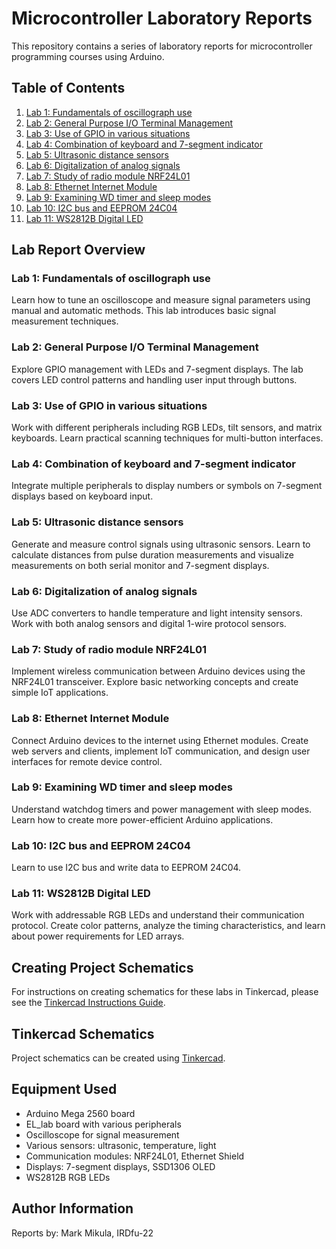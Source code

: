 # Microcontroller Laboratory Reports

This repository contains a series of laboratory reports for microcontroller programming courses using Arduino.

## Table of Contents

1. [Lab 1: Fundamentals of oscillograph use](lab1.md)
2. [Lab 2: General Purpose I/O Terminal Management](lab2.md)
3. [Lab 3: Use of GPIO in various situations](lab3.md)
4. [Lab 4: Combination of keyboard and 7-segment indicator](lab4.md)
5. [Lab 5: Ultrasonic distance sensors](lab5.md)
6. [Lab 6: Digitalization of analog signals](lab6.md)
7. [Lab 7: Study of radio module NRF24L01](lab7.md)
8. [Lab 8: Ethernet Internet Module](lab8.md)
9. [Lab 9: Examining WD timer and sleep modes](lab9.md)
10. [Lab 10: I2C bus and EEPROM 24C04](lab10.md)
11. [Lab 11: WS2812B Digital LED](lab11.md)

## Lab Report Overview

### Lab 1: Fundamentals of oscillograph use
Learn how to tune an oscilloscope and measure signal parameters using manual and automatic methods. This lab introduces basic signal measurement techniques.

### Lab 2: General Purpose I/O Terminal Management
Explore GPIO management with LEDs and 7-segment displays. The lab covers LED control patterns and handling user input through buttons.

### Lab 3: Use of GPIO in various situations
Work with different peripherals including RGB LEDs, tilt sensors, and matrix keyboards. Learn practical scanning techniques for multi-button interfaces.

### Lab 4: Combination of keyboard and 7-segment indicator
Integrate multiple peripherals to display numbers or symbols on 7-segment displays based on keyboard input.

### Lab 5: Ultrasonic distance sensors
Generate and measure control signals using ultrasonic sensors. Learn to calculate distances from pulse duration measurements and visualize measurements on both serial monitor and 7-segment displays.

### Lab 6: Digitalization of analog signals
Use ADC converters to handle temperature and light intensity sensors. Work with both analog sensors and digital 1-wire protocol sensors.

### Lab 7: Study of radio module NRF24L01
Implement wireless communication between Arduino devices using the NRF24L01 transceiver. Explore basic networking concepts and create simple IoT applications.

### Lab 8: Ethernet Internet Module
Connect Arduino devices to the internet using Ethernet modules. Create web servers and clients, implement IoT communication, and design user interfaces for remote device control.

### Lab 9: Examining WD timer and sleep modes
Understand watchdog timers and power management with sleep modes. Learn how to create more power-efficient Arduino applications.

### Lab 10: I2C bus and EEPROM 24C04
Learn to use I2C bus and write data to EEPROM 24C04.

### Lab 11: WS2812B Digital LED
Work with addressable RGB LEDs and understand their communication protocol. Create color patterns, analyze the timing characteristics, and learn about power requirements for LED arrays.

## Creating Project Schematics

For instructions on creating schematics for these labs in Tinkercad, please see the [Tinkercad Instructions Guide](tinkercad_instructions.md).

## Tinkercad Schematics

Project schematics can be created using [Tinkercad](https://www.tinkercad.com/).

## Equipment Used

- Arduino Mega 2560 board
- EL_lab board with various peripherals
- Oscilloscope for signal measurement
- Various sensors: ultrasonic, temperature, light
- Communication modules: NRF24L01, Ethernet Shield
- Displays: 7-segment displays, SSD1306 OLED
- WS2812B RGB LEDs

## Author Information

Reports by: Mark Mikula, IRDfu-22
